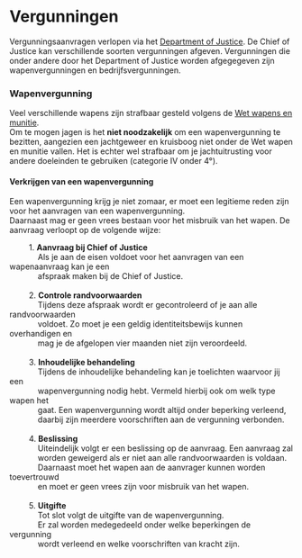 # Vergunningen

Vergunningsaanvragen verlopen via het [Department of Justice](/Department%20of%20Justice/doj).
De Chief of Justice kan verschillende soorten vergunningen afgeven. 
Vergunningen die onder andere door het Department of Justice worden afgegegeven zijn wapenvergunningen en bedrijfsvergunningen. 


### Wapenvergunning

Veel verschillende wapens zijn strafbaar gesteld volgens de [Wet wapens en munitie](../../Wetgeving/wwm/#artikel-2-categorieen-wapens-munitie).  
Om te mogen jagen is het __niet noodzakelijk__ om een wapenvergunning te bezitten, aangezien een jachtgeweer en kruisboog niet onder de Wet wapen en munitie vallen.
Het is echter wel strafbaar om je jachtuitrusting voor andere doeleinden te gebruiken (categorie IV onder 4°). 

#### Verkrijgen van een wapenvergunning
Een wapenvergunning krijg je niet zomaar, er moet een legitieme reden zijn voor het aanvragen van een wapenvergunning.  
Daarnaast mag er geen vrees bestaan voor het misbruik van het wapen. De aanvraag verloopt op de volgende wijze:

&ensp; &nbsp; &nbsp; &nbsp; 1. __Aanvraag bij Chief of Justice__ <br />
&ensp; &nbsp; &nbsp; &nbsp; &nbsp; &nbsp; Als je aan de eisen voldoet voor het aanvragen van een wapenaanvraag kan je een   
&ensp; &nbsp; &nbsp; &nbsp; &nbsp; &nbsp; afspraak maken bij de Chief of Justice. <br>  
&ensp; &nbsp; &nbsp; &nbsp; 2. __Controle randvoorwaarden__ <br />
&ensp; &nbsp; &nbsp; &nbsp; &nbsp; &nbsp; Tijdens deze afspraak wordt er gecontroleerd of je aan alle randvoorwaarden   
&ensp; &nbsp; &nbsp; &nbsp; &nbsp; &nbsp; voldoet. Zo moet je een geldig identiteitsbewijs kunnen overhandigen en    
&ensp; &nbsp; &nbsp; &nbsp; &nbsp; &nbsp; mag je de afgelopen vier maanden niet zijn veroordeeld. <br>   
&ensp; &nbsp; &nbsp; &nbsp; 3. __Inhoudelijke behandeling__ <br />
&ensp; &nbsp; &nbsp; &nbsp; &nbsp; &nbsp; Tijdens de inhoudelijke behandeling kan je toelichten waarvoor jij een     
&ensp; &nbsp; &nbsp; &nbsp; &nbsp; &nbsp; wapenvergunning nodig hebt. Vermeld hierbij ook om welk type wapen het  
&ensp; &nbsp; &nbsp; &nbsp; &nbsp; &nbsp; gaat. Een wapenvergunning wordt altijd onder beperking verleend,   
&ensp; &nbsp; &nbsp; &nbsp; &nbsp; &nbsp; daarbij zijn meerdere voorschriften aan de vergunning verbonden. <br>   
&ensp; &nbsp; &nbsp; &nbsp; 4. __Beslissing__ <br />
&ensp; &nbsp; &nbsp; &nbsp; &nbsp; &nbsp; Uiteindelijk volgt er een beslissing op de aanvraag. Een aanvraag zal     
&ensp; &nbsp; &nbsp; &nbsp; &nbsp; &nbsp; worden geweigerd als er niet aan alle randvoorwaarden is voldaan.   
&ensp; &nbsp; &nbsp; &nbsp; &nbsp; &nbsp; Daarnaast moet het wapen aan de aanvrager kunnen worden toevertrouwd  
&ensp; &nbsp; &nbsp; &nbsp; &nbsp; &nbsp; en moet er geen vrees zijn voor misbruik van het wapen. <br>  
&ensp; &nbsp; &nbsp; &nbsp; 5. __Uitgifte__ <br />
&ensp; &nbsp; &nbsp; &nbsp; &nbsp; &nbsp; Tot slot volgt de uitgifte van de wapenvergunning.        
&ensp; &nbsp; &nbsp; &nbsp; &nbsp; &nbsp; Er zal worden medegedeeld onder welke beperkingen de vergunning     
&ensp; &nbsp; &nbsp; &nbsp; &nbsp; &nbsp; wordt verleend en welke voorschriften van kracht zijn. <br>   
